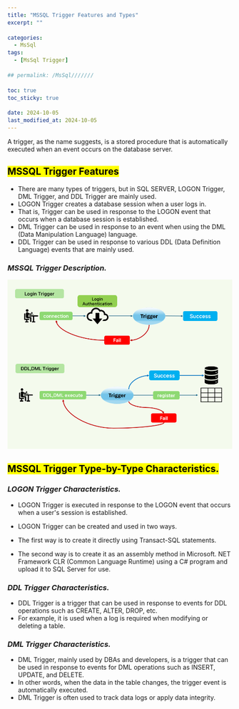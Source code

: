 ```yaml
---
title: "MSSQL Trigger Features and Types"
excerpt: ""

categories:
  - MsSql
tags:
  - [MsSql Trigger]

## permalink: /MsSql///////

toc: true
toc_sticky: true
 
date: 2024-10-05
last_modified_at: 2024-10-05
---
```

 
A trigger, as the name suggests, is a stored procedure that is automatically executed when an event occurs on the database server.

## <mark> MSSQL Trigger Features </mark>

- There are many types of triggers, but in SQL SERVER, LOGON Trigger, DML Trigger, and DDL Trigger are mainly used.
- LOGON Trigger creates a database session when a user logs in.
- That is, Trigger can be used in response to the LOGON event that occurs when a database session is established.
- DML Trigger can be used in response to an event when using the DML (Data Manipulation Language) language.
- DDL Trigger can be used in response to various DDL (Data Definition Language) events that are mainly used.

### ***MSSQL Trigger Description.***

![MSSQL Trigger Features.](/assets/images/postsImages/MsSql/1058_Trigger_Features_and_Types/LOGON_Trigger.png)

## <mark> MSSQL Trigger Type-by-Type Characteristics.</mark>

### ***LOGON Trigger Characteristics.***

- LOGON Trigger is executed in response to the LOGON event that occurs when a user's session is established.

- LOGON Trigger can be created and used in two ways.
- The first way is to create it directly using Transact-SQL statements.
- The second way is to create it as an assembly method in Microsoft. NET Framework CLR (Common Language Runtime) using a C# program and upload it to SQL Server for use.

### ***DDL Trigger Characteristics.***

- DDL Trigger is a trigger that can be used in response to events for DDL operations such as CREATE, ALTER, DROP, etc.
- For example, it is used when a log is required when modifying or deleting a table.

### ***DML Trigger Characteristics.***

- DML Trigger, mainly used by DBAs and developers, is a trigger that can be used in response to events for DML operations such as INSERT, UPDATE, and DELETE.
- In other words, when the data in the table changes, the trigger event is automatically executed.
- DML Trigger is often used to track data logs or apply data integrity.
